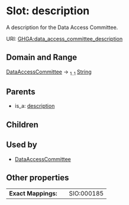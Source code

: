 
# Slot: description


A description for the Data Access Committee.

URI: [GHGA:data_access_committee_description](https://w3id.org/GHGA/data_access_committee_description)


## Domain and Range

[DataAccessCommittee](DataAccessCommittee.md) &#8594;  <sub>1..1</sub> [String](types/String.md)

## Parents

 *  is_a: [description](description.md)

## Children


## Used by

 * [DataAccessCommittee](DataAccessCommittee.md)

## Other properties

|  |  |  |
| --- | --- | --- |
| **Exact Mappings:** | | SIO:000185 |

